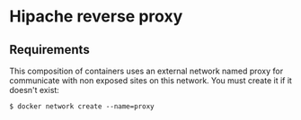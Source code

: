 # Hipache reverse proxy 

## Requirements

This composition of containers uses an external network named proxy for communicate with non exposed sites on this network. You must create it if it doesn't exist:
```
$ docker network create --name=proxy
```

